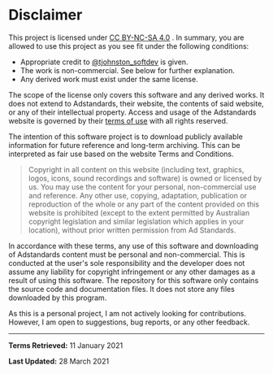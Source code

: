 # Disclaimer

This project is licensed under [CC BY-NC-SA 4.0](https://creativecommons.org/licenses/by-nc-sa/4.0/) . In summary, you are allowed to use this project as you see fit under the following conditions:

* Appropriate credit to [@tjohnston_softdev](https://github.com/tjohnston-softdev) is given.
* The work is non-commercial. See below for further explanation.
* Any derived work must exist under the same license.

The scope of the license only covers this software and any derived works. It does not extend to Adstandards, their website, the contents of said website, or any of their intellectual property. Access and usage of the Adstandards website is governed by their [terms of use](https://adstandards.com.au/website-terms-use) with all rights reserved.

The intention of this software project is to download publicly available information for future reference and long-term archiving. This can be interpreted as fair use based on the website Terms and Conditions.

>Copyright in all content on this website (including text, graphics, logos, icons, sound recordings and software) is owned or licensed by us. You may use the content for your personal, non-commercial use and reference. Any other use, copying, adaptation, publication or reproduction of the whole or any part of the content provided on this website is prohibited (except to the extent permitted by Australian copyright legislation and similar legislation which applies in your location), without prior written permission from Ad Standards.

In accordance with these terms, any use of this software and downloading of Adstandards content must be personal and non-commercial. This is conducted at the user's sole responsibility and the developer does not assume any liability for copyright infringement or any other damages as a result of using this software. The repository for this software only contains the source code and documentation files. It does not store any files downloaded by this program.

As this is a personal project, I am not actively looking for contributions. However, I am open to suggestions, bug reports, or any other feedback.

---

**Terms Retrieved:** 11 January 2021

**Last Updated:** 28 March 2021



